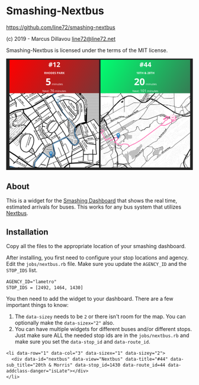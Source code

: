 # Smashing-Nextbus

https://github.com/line72/smashing-nextbus

(c) 2019 - Marcus Dillavou <line72@line72.net>

Smashing-Nextbus is licensed under the terms of the MIT license.

![Screenshot](/screenshot.png?raw=true "Real time Bus Arrivals for Smashing")

## About

This is a widget for the [Smashing
Dashboard](https://smashing.github.io/) that shows the real time,
estimated arrivals for buses. This works for any bus system that
utilizes [Nextbus](https://nextbus.com/).

## Installation

Copy all the files to the appropriate location of your smashing dashboard.

After installing, you first need to configure your stop locations and agency. Edit the `jobs/nextbus.rb` file. Make sure you update the `AGENCY_ID` and the `STOP_IDS` list.

```
AGENCY_ID="lametro"
STOP_IDS = [2492, 1464, 1430]
```

You then need to add the widget to your dashboard. There are a few important things to know:

1. The `data-sizey` needs to be `2` or there isn't room for the map. You can optionally make the `data-sizex="2"` also.
1. You can have multiple widgets for different buses and/or different stops. Just make sure ALL the needed stop ids are in the `jobs/nextbus.rb` and make sure you set the `data-stop_id` and `data-route_id`.

```
<li data-row="1" data-col="3" data-sizex="1" data-sizey="2">
  <div data-id="nextbus" data-view="Nextbus" data-title="#44" data-sub_title="20th & Morris" data-stop_id=1430 data-route_id=44 data-addclass-danger="isLate"></div>
</li>
```

